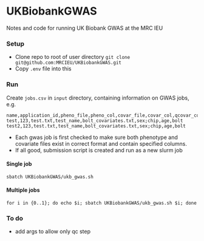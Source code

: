 # UKBiobankGWAS
Notes and code for running UK Biobank GWAS at the MRC IEU

### Setup

- Clone repo to root of user directory `git clone git@github.com:MRCIEU/UKBiobankGWAS.git`
- Copy `.env` file into this 

### Run

Create `jobs.csv` in `input` directory, containing information on GWAS jobs, e.g.

```
name,application_id,pheno_file,pheno_col,covar_file,covar_col,qcovar_col,method
test,123,test.txt,test_name,bolt_covariates.txt,sex;chip,age,bolt
test2,123,test.txt,test_name,bolt_covariates.txt,sex;chip,age,bolt
```

- Each gwas job is first checked to make sure both phenotype and covariate files exist in correct format and contain specified columns.
- If all good, submission script is created and run as a new slurm job

#### Single job

`sbatch UKBiobankGWAS/ukb_gwas.sh`

#### Multiple jobs

```
for i in {0..1}; do echo $i; sbatch UKBiobankGWAS/ukb_gwas.sh $i; done
```

### To do

- add args to allow only qc step